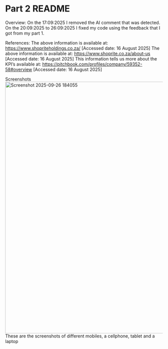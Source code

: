 # Part 2 README
Overview: On the 17:09:2025 I removed the AI comment that was detected. On the 20:09:2025 to 26:09:2025 I fixed my code using the feedback that I got from my part 1.

References:
The above information is available at: https://www.shopriteholdings.co.za/ [Accessed date: 16 August 2025]
The above information is available at: https://www.shoprite.co.za/about-us [Accessed date: 16 August 2025]
This information tells us more about the KPI’s available at: https://pitchbook.com/profiles/company/59352-58#overview  [Accessed date: 16 August 2025]

Screenshots
<img width="562" height="805" alt="Screenshot 2025-09-26 184055" src="https://github.com/user-attachments/assets/b3256c34-a819-4ec6-aa0e-86c7aefbe753" />
These are the screenshots of different mobiles, a cellphone, tablet and a laptop

